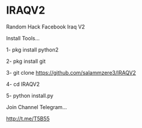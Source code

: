 # IRAQV2
Random Hack Facebook Iraq V2

Install Tools...

1- pkg install python2

2- pkg install git

3- git clone https://github.com/salammzere3/IRAQV2

4- cd IRAQV2

5- python install.py


Join Channel Telegram...

http://t.me/T5B55
